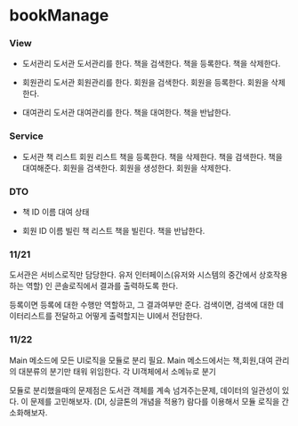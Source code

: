 # bookManage

### View

- 도서관리
  도서관
  도서관리를 한다.
  책을 검색한다.
  책을 등록한다.
  책을 삭제한다.

- 회원관리
  도서관
  회원관리를 한다.
  회원을 검색한다.
  회원을 등록한다.
  회원을 삭제한다.

- 대여관리
  도서관
  대여관리를 한다.
  책을 대여한다.
  책을 반납한다.

### Service

- 도서관
  책 리스트
  회원 리스트
  책을 등록한다.
  책을 삭제한다.
  책을 검색한다.
  책을 대여해준다.
  회원을 검색한다.
  회원을 생성한다.
  회원을 삭제한다.

### DTO

- 책
  ID
  이름
  대여 상태

- 회원
  ID
  이름
  빌린 책 리스트
  책을 빌린다.
  책을 반납한다.


### 11/21

도서관은 서비스로직만 담당한다.
유저 인터페이스(유저와 시스템의 중간에서 상호작용하는 역할) 
인 콘솔로직에서 결과를 출력하도록 한다.

등록이면 등록에 대한 수행만 역할하고, 그 결과여부만 준다.
검색이면, 검색에 대한 데이터리스트를 전달하고 어떻게 출력할지는 UI에서 전담한다.


### 11/22

Main 메소드에 모든 UI로직을 모듈로 분리 필요.
Main 메소드에서는 책,회원,대여 관리의 대분류의 분기만 태워 위임한다.
각 UI객체에서 소메뉴로 분기

모듈로 분리했을때의 문제점은 도서관 객체를 계속 넘겨주는문제, 데이터의 일관성이 있다.
이 문제를 고민해보자. (DI, 싱글톤의 개념을 적용?)
람다를 이용해서 모듈 로직을 간소화해보자.
